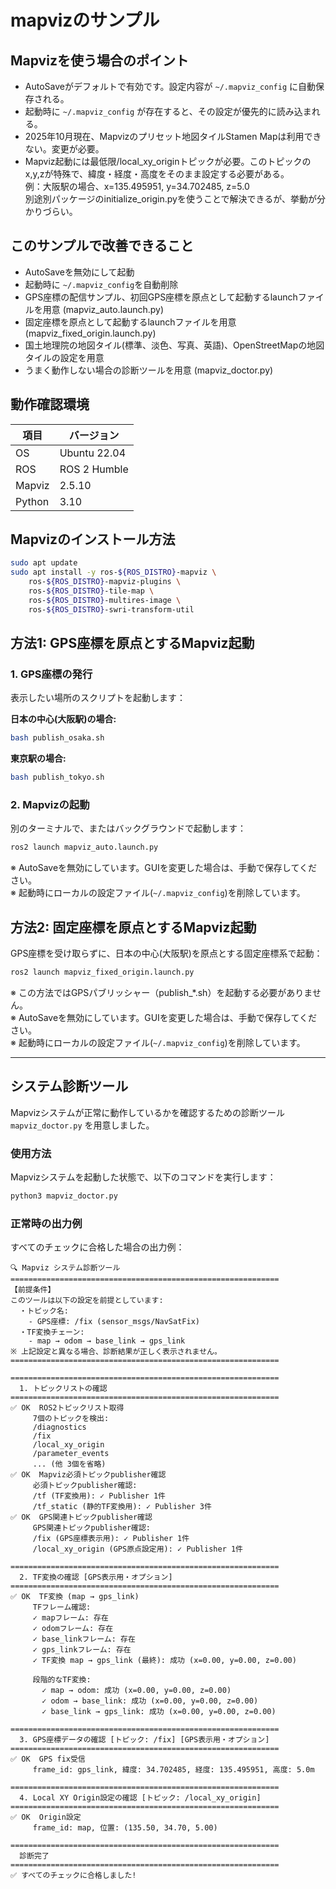 # mapvizのサンプル

## Mapvizを使う場合のポイント

- AutoSaveがデフォルトで有効です。設定内容が `~/.mapviz_config` に自動保存される。
- 起動時に `~/.mapviz_config` が存在すると、その設定が優先的に読み込まれる。
- 2025年10月現在、Mapvizのプリセット地図タイルStamen Mapは利用できない。変更が必要。
- Mapviz起動には最低限/local_xy_originトピックが必要。このトピックのx,y,zが特殊で、緯度・経度・高度をそのまま設定する必要がある。<br>
  例：大阪駅の場合、x=135.495951, y=34.702485, z=5.0<br>
  別途別パッケージのinitialize_origin.pyを使うことで解決できるが、挙動が分かりづらい。

## このサンプルで改善できること

- AutoSaveを無効にして起動
- 起動時に `~/.mapviz_config`を自動削除
- GPS座標の配信サンプル、初回GPS座標を原点として起動するlaunchファイルを用意 (mapviz_auto.launch.py)
- 固定座標を原点として起動するlaunchファイルを用意 (mapviz_fixed_origin.launch.py)
- 国土地理院の地図タイル(標準、淡色、写真、英語)、OpenStreetMapの地図タイルの設定を用意
- うまく動作しない場合の診断ツールを用意 (mapviz_doctor.py)

## 動作確認環境

| 項目 | バージョン |
|------|-----------|
| OS | Ubuntu 22.04 |
| ROS | ROS 2 Humble |
| Mapviz | 2.5.10 |
| Python | 3.10 |

## Mapvizのインストール方法

```bash
sudo apt update
sudo apt install -y ros-${ROS_DISTRO}-mapviz \
    ros-${ROS_DISTRO}-mapviz-plugins \
    ros-${ROS_DISTRO}-tile-map \
    ros-${ROS_DISTRO}-multires-image \
    ros-${ROS_DISTRO}-swri-transform-util
```

## 方法1: GPS座標を原点とするMapviz起動

### 1. GPS座標の発行

表示したい場所のスクリプトを起動します：

**日本の中心(大阪駅)の場合:**

```bash
bash publish_osaka.sh
```

**東京駅の場合:**

```bash
bash publish_tokyo.sh
```

### 2. Mapvizの起動

別のターミナルで、またはバックグラウンドで起動します：

```bash
ros2 launch mapviz_auto.launch.py
```

※ AutoSaveを無効にしています。GUIを変更した場合は、手動で保存してください。<br>
※ 起動時にローカルの設定ファイル(`~/.mapviz_config`)を削除しています。

## 方法2: 固定座標を原点とするMapviz起動

GPS座標を受け取らずに、日本の中心(大阪駅)を原点とする固定座標系で起動：

```bash
ros2 launch mapviz_fixed_origin.launch.py
```

※ この方法ではGPSパブリッシャー（publish_*.sh）を起動する必要がありません。<br>
※ AutoSaveを無効にしています。GUIを変更した場合は、手動で保存してください。<br>
※ 起動時にローカルの設定ファイル(`~/.mapviz_config`)を削除しています。

---

## システム診断ツール

Mapvizシステムが正常に動作しているかを確認するための診断ツール `mapviz_doctor.py` を用意しました。

### 使用方法

Mapvizシステムを起動した状態で、以下のコマンドを実行します：

```bash
python3 mapviz_doctor.py
```

### 正常時の出力例

すべてのチェックに合格した場合の出力例：

```text
🔍 Mapviz システム診断ツール
============================================================
【前提条件】
このツールは以下の設定を前提としています:
  ・トピック名:
    - GPS座標: /fix (sensor_msgs/NavSatFix)
  ・TF変換チェーン:
    - map → odom → base_link → gps_link
※ 上記設定と異なる場合、診断結果が正しく表示されません。
============================================================

============================================================
  1. トピックリストの確認
============================================================
✅ OK  ROS2トピックリスト取得
     7個のトピックを検出:
     /diagnostics
     /fix
     /local_xy_origin
     /parameter_events
     ... (他 3個を省略)
✅ OK  Mapviz必須トピックpublisher確認
     必須トピックpublisher確認:
     /tf (TF変換用): ✓ Publisher 1件
     /tf_static (静的TF変換用): ✓ Publisher 3件
✅ OK  GPS関連トピックpublisher確認
     GPS関連トピックpublisher確認:
     /fix (GPS座標表示用): ✓ Publisher 1件
     /local_xy_origin (GPS原点設定用): ✓ Publisher 1件

============================================================
  2. TF変換の確認 [GPS表示用・オプション]
============================================================
✅ OK  TF変換 (map → gps_link)
     TFフレーム確認:
     ✓ mapフレーム: 存在
     ✓ odomフレーム: 存在
     ✓ base_linkフレーム: 存在
     ✓ gps_linkフレーム: 存在
     ✓ TF変換 map → gps_link (最終): 成功 (x=0.00, y=0.00, z=0.00)

     段階的なTF変換:
       ✓ map → odom: 成功 (x=0.00, y=0.00, z=0.00)
       ✓ odom → base_link: 成功 (x=0.00, y=0.00, z=0.00)
       ✓ base_link → gps_link: 成功 (x=0.00, y=0.00, z=0.00)

============================================================
  3. GPS座標データの確認 [トピック: /fix] [GPS表示用・オプション]
============================================================
✅ OK  GPS fix受信
     frame_id: gps_link, 緯度: 34.702485, 経度: 135.495951, 高度: 5.0m

============================================================
  4. Local XY Origin設定の確認 [トピック: /local_xy_origin]
============================================================
✅ OK  Origin設定
     frame_id: map, 位置: (135.50, 34.70, 5.00)

============================================================
  診断完了
============================================================
✅ すべてのチェックに合格しました!
```

